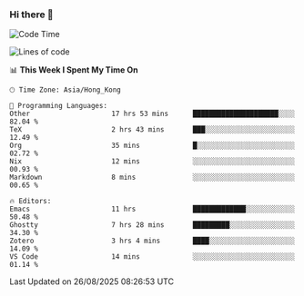 ### Hi there 👋

<!--
**nicehiro/nicehiro** is a ✨ _special_ ✨ repository because its `README.md` (this file) appears on your GitHub profile.

Here are some ideas to get you started:

- 🔭 I’m currently working on ...
- 🌱 I’m currently learning ...
- 👯 I’m looking to collaborate on ...
- 🤔 I’m looking for help with ...
- 💬 Ask me about ...
- 📫 How to reach me: ...
- 😄 Pronouns: ...
- ⚡ Fun fact: ...
-->

<!--START_SECTION:waka-->
![Code Time](http://img.shields.io/badge/Code%20Time-943%20hrs%2046%20mins-blue)

![Lines of code](https://img.shields.io/badge/From%20Hello%20World%20I%27ve%20Written-1.9%20million%20lines%20of%20code-blue)

📊 **This Week I Spent My Time On** 

```text
🕑︎ Time Zone: Asia/Hong_Kong

💬 Programming Languages: 
Other                    17 hrs 53 mins      █████████████████████░░░░   82.04 % 
TeX                      2 hrs 43 mins       ███░░░░░░░░░░░░░░░░░░░░░░   12.49 % 
Org                      35 mins             █░░░░░░░░░░░░░░░░░░░░░░░░   02.72 % 
Nix                      12 mins             ░░░░░░░░░░░░░░░░░░░░░░░░░   00.93 % 
Markdown                 8 mins              ░░░░░░░░░░░░░░░░░░░░░░░░░   00.65 % 

🔥 Editors: 
Emacs                    11 hrs              █████████████░░░░░░░░░░░░   50.48 % 
Ghostty                  7 hrs 28 mins       █████████░░░░░░░░░░░░░░░░   34.30 % 
Zotero                   3 hrs 4 mins        ████░░░░░░░░░░░░░░░░░░░░░   14.09 % 
VS Code                  14 mins             ░░░░░░░░░░░░░░░░░░░░░░░░░   01.14 % 
```


 Last Updated on 26/08/2025 08:26:53 UTC
<!--END_SECTION:waka-->
